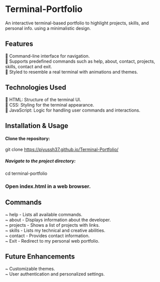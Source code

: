 # Terminal-Portfolio
An interactive terminal-based portfolio to highlight projects, skills, and personal info. using a minimalistic design.

## Features
🔵 Command-line interface for navigation.  
🔵 Supports predefined commands such as help, about, contact, projects, skills, contact and exit.  
🔵 Styled to resemble a real terminal with animations and themes.  

## Technologies Used
📌 HTML: Structure of the terminal UI.  
📌 CSS: Styling for the terminal appearance.  
📌 JavaScript: Logic for handling user commands and interactions.  

## Installation & Usage
#### Clone the repository:
git clone https://piyussh37.github.io/Terminal-Portfolio/

##### Navigate to the project directory:
cd terminal-portfolio

### Open index.html in a web browser.

## Commands
~ help - Lists all available commands.  
~ about - Displays information about the developer.  
~ projects - Shows a list of projects with links.  
~ skills - Lists my technical and creative abilities.  
~ contact - Provides contact information.  
~ Exit - Redirect to my personal web portfolio.  

## Future Enhancements
~ Customizable themes.  
~ User authentication and personalized settings.

